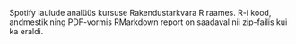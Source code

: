 Spotify laulude analüüs kursuse Rakendustarkvara R raames. 
R-i kood, andmestik ning PDF-vormis RMarkdown report on saadaval nii zip-failis kui ka eraldi.
